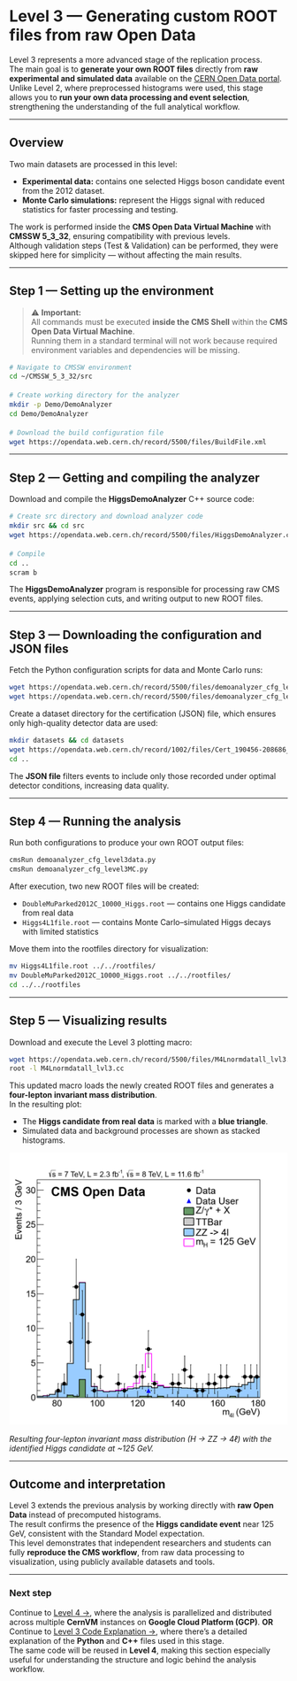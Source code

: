 # Level 3 — Generating custom ROOT files from raw Open Data

Level 3 represents a more advanced stage of the replication process.  
The main goal is to **generate your own ROOT files** directly from **raw experimental and simulated data** available on the [CERN Open Data portal](https://opendata.cern.ch).  
Unlike Level 2, where preprocessed histograms were used, this stage allows you to **run your own data processing and event selection**, strengthening the understanding of the full analytical workflow.

---

## Overview

Two main datasets are processed in this level:

- **Experimental data:** contains one selected Higgs boson candidate event from the 2012 dataset.  
- **Monte Carlo simulations:** represent the Higgs signal with reduced statistics for faster processing and testing.

The work is performed inside the **CMS Open Data Virtual Machine** with **CMSSW 5_3_32**, ensuring compatibility with previous levels.  
Although validation steps (Test & Validation) can be performed, they were skipped here for simplicity — without affecting the main results.

---

## Step 1 — Setting up the environment

> ⚠️ **Important:**  
> All commands must be executed **inside the CMS Shell** within the **CMS Open Data Virtual Machine**.  
> Running them in a standard terminal will not work because required environment variables and dependencies will be missing.

```bash
# Navigate to CMSSW environment
cd ~/CMSSW_5_3_32/src

# Create working directory for the analyzer
mkdir -p Demo/DemoAnalyzer
cd Demo/DemoAnalyzer

# Download the build configuration file
wget https://opendata.web.cern.ch/record/5500/files/BuildFile.xml
```

---

## Step 2 — Getting and compiling the analyzer

Download and compile the **HiggsDemoAnalyzer** C++ source code:

```bash
# Create src directory and download analyzer code
mkdir src && cd src
wget https://opendata.web.cern.ch/record/5500/files/HiggsDemoAnalyzer.cc

# Compile
cd ..
scram b
```

The **HiggsDemoAnalyzer** program is responsible for processing raw CMS events, applying selection cuts, and writing output to new ROOT files.

---

## Step 3 — Downloading the configuration and JSON files

Fetch the Python configuration scripts for data and Monte Carlo runs:

```bash
wget https://opendata.web.cern.ch/record/5500/files/demoanalyzer_cfg_level3data.py
wget https://opendata.web.cern.ch/record/5500/files/demoanalyzer_cfg_level3MC.py
```

Create a dataset directory for the certification (JSON) file, which ensures only high-quality detector data are used:

```bash
mkdir datasets && cd datasets
wget https://opendata.web.cern.ch/record/1002/files/Cert_190456-208686_8TeV_22Jan2013ReReco_Collisions12_JSON.txt
cd ..
```

The **JSON file** filters events to include only those recorded under optimal detector conditions, increasing data quality.

---

## Step 4 — Running the analysis

Run both configurations to produce your own ROOT output files:

```bash
cmsRun demoanalyzer_cfg_level3data.py
cmsRun demoanalyzer_cfg_level3MC.py
```

After execution, two new ROOT files will be created:

- `DoubleMuParked2012C_10000_Higgs.root` — contains one Higgs candidate from real data  
- `Higgs4L1file.root` — contains Monte Carlo–simulated Higgs decays with limited statistics

Move them into the rootfiles directory for visualization:

```bash
mv Higgs4L1file.root ../../rootfiles/
mv DoubleMuParked2012C_10000_Higgs.root ../../rootfiles/
cd ../../rootfiles
```

---

## Step 5 — Visualizing results

Download and execute the Level 3 plotting macro:

```bash
wget https://opendata.web.cern.ch/record/5500/files/M4Lnormdatall_lvl3.cc
root -l M4Lnormdatall_lvl3.cc
```

This updated macro loads the newly created ROOT files and generates a **four-lepton invariant mass distribution**.  
In the resulting plot:

- The **Higgs candidate from real data** is marked with a **blue triangle**.  
- Simulated data and background processes are shown as stacked histograms.  

<p align="center">
  <img src="./mass4l_combine_userlvl3.png" alt="Level 3 four-lepton mass distribution" width="600"/>
</p>

*Resulting four-lepton invariant mass distribution (H → ZZ → 4ℓ) with the identified Higgs candidate at ~125 GeV.*

---

## Outcome and interpretation

Level 3 extends the previous analysis by working directly with **raw Open Data** instead of precomputed histograms.  
The result confirms the presence of the **Higgs candidate event** near 125 GeV, consistent with the Standard Model expectation.  
This level demonstrates that independent researchers and students can fully **reproduce the CMS workflow**, from raw data processing to visualization, using publicly available datasets and tools.

---

### Next step
Continue to [Level 4 →](../level_4/README.md), where the analysis is parallelized and distributed across multiple **CernVM** instances on **Google Cloud Platform (GCP)**.
**OR**
Continue to [Level 3 Code Explanation →](./level_3_code.md), where there’s a detailed explanation of the **Python** and **C++** files used in this stage.  
The same code will be reused in **Level 4**, making this section especially useful for understanding the structure and logic behind the analysis workflow.

